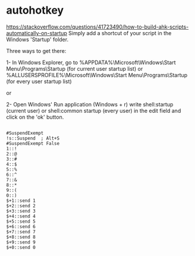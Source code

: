 # autohotkey
https://stackoverflow.com/questions/41723490/how-to-build-ahk-scripts-automatically-on-startup 
Simply add a shortcut of your script in the Windows 'Startup' folder.

Three ways to get there:

1- In Windows Explorer, go to %APPDATA%\Microsoft\Windows\Start Menu\Programs\Startup (for current user startup list) or %ALLUSERSPROFILE%\Microsoft\Windows\Start Menu\Programs\Startup (for every user startup list)

or

2- Open Windows' Run application (Windows + r) write shell:startup (current user) or shell:common startup (every user) in the edit field and click on the 'ok' button.

<code>
#SuspendExempt
!s::Suspend  ; Alt+S
#SuspendExempt False
1::!
2::@
3::#
4::$
5::% 
6::^
7::&
8::*
9::(
0::)
$+1::send 1
$+2::send 2
$+3::send 3
$+4::send 4
$+5::send 5
$+6::send 6
$+7::send 7
$+8::send 8
$+9::send 9
$+0::send 0
</code>
